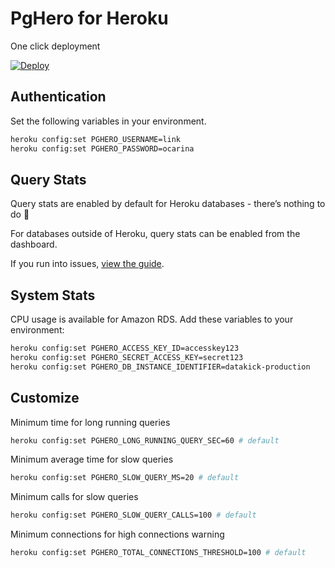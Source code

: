 # PgHero for Heroku

One click deployment

[![Deploy](https://www.herokucdn.com/deploy/button.png)](https://heroku.com/deploy?template=https://github.com/pghero/pghero)

## Authentication

Set the following variables in your environment.

```sh
heroku config:set PGHERO_USERNAME=link
heroku config:set PGHERO_PASSWORD=ocarina
```

## Query Stats

Query stats are enabled by default for Heroku databases - there’s nothing to do :tada:

For databases outside of Heroku, query stats can be enabled from the dashboard.

If you run into issues, [view the guide](Query-Stats.md).

## System Stats

CPU usage is available for Amazon RDS.  Add these variables to your environment:

```sh
heroku config:set PGHERO_ACCESS_KEY_ID=accesskey123
heroku config:set PGHERO_SECRET_ACCESS_KEY=secret123
heroku config:set PGHERO_DB_INSTANCE_IDENTIFIER=datakick-production
```

## Customize

Minimum time for long running queries

```sh
heroku config:set PGHERO_LONG_RUNNING_QUERY_SEC=60 # default
```

Minimum average time for slow queries

```sh
heroku config:set PGHERO_SLOW_QUERY_MS=20 # default
```

Minimum calls for slow queries

```sh
heroku config:set PGHERO_SLOW_QUERY_CALLS=100 # default
```

Minimum connections for high connections warning

```sh
heroku config:set PGHERO_TOTAL_CONNECTIONS_THRESHOLD=100 # default
```

